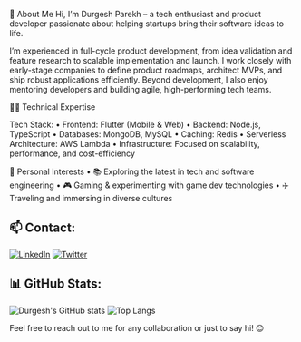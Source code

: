 💫 About Me
Hi, I’m Durgesh Parekh – a tech enthusiast and product developer passionate about helping startups bring their software ideas to life.

I’m experienced in full-cycle product development, from idea validation and feature research to scalable implementation and launch. I work closely with early-stage companies to define product roadmaps, architect MVPs, and ship robust applications efficiently. Beyond development, I also enjoy mentoring developers and building agile, high-performing tech teams.


🧑‍💻 Technical Expertise

Tech Stack:
• Frontend: Flutter (Mobile & Web)
• Backend: Node.js, TypeScript
• Databases: MongoDB, MySQL
• Caching: Redis
• Serverless Architecture: AWS Lambda
• Infrastructure: Focused on scalability, performance, and cost-efficiency


🌟 Personal Interests
• 📚 Exploring the latest in tech and software engineering
• 🎮 Gaming & experimenting with game dev technologies
• ✈️ Traveling and immersing in diverse cultures


## 📫 Contact:
[![LinkedIn](https://img.shields.io/badge/LinkedIn-blue?style=flat&logo=linkedin)](https://www.linkedin.com/in/durgeshparekh)
[![Twitter](https://img.shields.io/badge/Twitter-blue?style=flat&logo=twitter)](https://x.com/DurgeshParekh)



## 📊 GitHub Stats:
![Durgesh's GitHub stats](https://github-readme-stats.vercel.app/api?username=durgeshparekh&show_icons=true&theme=radical)
![Top Langs](https://github-readme-stats.vercel.app/api/top-langs/?username=durgeshparekh&layout=compact&theme=radical)


Feel free to reach out to me for any collaboration or just to say hi! 😊
